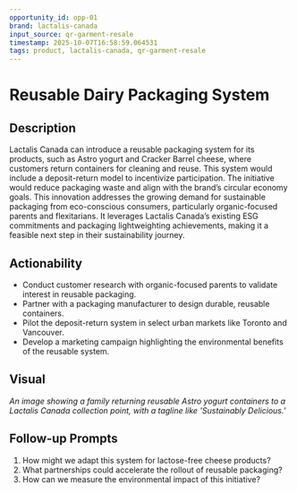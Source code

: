 ```yaml
---
opportunity_id: opp-01
brand: lactalis-canada
input_source: qr-garment-resale
timestamp: 2025-10-07T16:58:59.064531
tags: product, lactalis-canada, qr-garment-resale
---
```


# Reusable Dairy Packaging System

## Description

Lactalis Canada can introduce a reusable packaging system for its products, such as Astro yogurt and Cracker Barrel cheese, where customers return containers for cleaning and reuse. This system would include a deposit-return model to incentivize participation. The initiative would reduce packaging waste and align with the brand’s circular economy goals. This innovation addresses the growing demand for sustainable packaging from eco-conscious consumers, particularly organic-focused parents and flexitarians. It leverages Lactalis Canada’s existing ESG commitments and packaging lightweighting achievements, making it a feasible next step in their sustainability journey.

## Actionability

- Conduct customer research with organic-focused parents to validate interest in reusable packaging.
- Partner with a packaging manufacturer to design durable, reusable containers.
- Pilot the deposit-return system in select urban markets like Toronto and Vancouver.
- Develop a marketing campaign highlighting the environmental benefits of the reusable system.

## Visual

*An image showing a family returning reusable Astro yogurt containers to a Lactalis Canada collection point, with a tagline like 'Sustainably Delicious.'*

## Follow-up Prompts

1. How might we adapt this system for lactose-free cheese products?
2. What partnerships could accelerate the rollout of reusable packaging?
3. How can we measure the environmental impact of this initiative?
